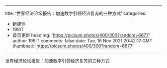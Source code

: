 
---
title: '世界经济论坛报告：加速数字引领经济复苏的三种方式'
categories: 
 - 新媒体
 - 199IT
 - 首页更新
headimg: 'https://picsum.photos/400/300?random=6677'
author: 199IT
comments: false
date: Tue, 16 Nov 2021 20:42:17 GMT
thumbnail: 'https://picsum.photos/400/300?random=6677'
---

<div>   
世界经济论坛报告：加速数字引领经济复苏的三种方式  
</div>
            